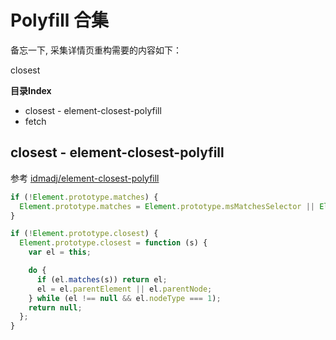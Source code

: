 # Polyfill 合集


备忘一下, 采集详情页重构需要的内容如下：

closest


**目录Index**

* closest - element-closest-polyfill
* fetch


## closest - element-closest-polyfill

参考 [idmadj/element-closest-polyfill](https://github.com/idmadj/element-closest-polyfill/blob/master/index.js)

```js
if (!Element.prototype.matches) {
  Element.prototype.matches = Element.prototype.msMatchesSelector || Element.prototype.webkitMatchesSelector;
}

if (!Element.prototype.closest) {
  Element.prototype.closest = function (s) {
    var el = this;

    do {
      if (el.matches(s)) return el;
      el = el.parentElement || el.parentNode;
    } while (el !== null && el.nodeType === 1);
    return null;
  };
}
```